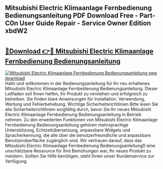 ## Mitsubishi Electric Klimaanlage Fernbedienung Bedienungsanleitung PDF Download Free - Part-C0n User Guide Repair - Service Owner Edition xbdW2

# <h2><a href="http://df5ivl.blite.top/?on=Mitsubishi+Electric+Klimaanlage+Fernbedienung+Bedienungsanleitung">🔗Download 👉🔴 Mitsubishi Electric Klimaanlage Fernbedienung Bedienungsanleitung</a></h2>

[![Mitsubishi Electric Klimaanlage Fernbedienung Bedienungsanleitung new download](https://i.imgur.com/lujVjoI.png)](http://df5ivl.blite.top/?on=Mitsubishi+Electric+Klimaanlage+Fernbedienung+Bedienungsanleitung)
Hallo und willkommen in der Bedienungsanleitung für Ihr neu erhaltenes Mitsubishi Electric Klimaanlage Fernbedienung Bedienungsanleitung. Dieser Leitfaden soll Ihnen helfen, Ihr Produkt zu verstehen und erfolgreich zu betreiben. Sie finden klare Anweisungen für Installation, Verwendung, Wartung und Fehlerbehebung. Wichtige Sicherheitsrichtlinien Bitte lesen Sie alle Sicherheitsrichtlinien sorgfältig durch, bevor Sie Ihr neues Mitsubishi Electric Klimaanlage Fernbedienung Bedienungsanleitung in Betrieb nehmen. Zu den erweiterten Funktionen von Mitsubishi Electric Klimaanlage Fernbedienung Bedienungsanleitung gehören mehrsprachige Unterstützung, Echtzeitübersetzung, anpassbare Widgets und Spracherkennung, die alle über die benutzerfreundliche und anpassbare Benutzeroberfläche zugänglich sind. Wir vertrauen darauf, dass das Mitsubishi Electric Klimaanlage Fernbedienung BedienungsanleitungD eine unschätzbare Ressource für Ihre Bemühungen war, Ihr neues Produkt zu meistern. Sollten Sie Hilfe benötigen, steht Ihnen unser Kundenservice zur Verfügung.

